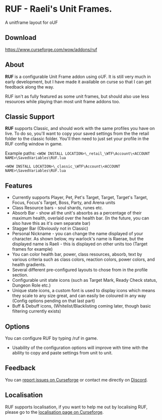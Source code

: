 # RUF - Raeli's Unit Frames.
A unitframe layout for oUF

## Download

<https://www.curseforge.com/wow/addons/ruf>


## About
**RUF** is a configurable Unit Frame addon using oUF. It is still very much in early development, but I have made it available on curse so that I can get feedback along the way.

RUF isn't as fully featured as some unit frames, but should also use less resources while playing than most unit frame addons too. 

## Classic Support
**RUF** supports Classic, and should work with the same profiles you have on live. To do so, you'll want to copy your saved settings from the the retail folder to the classic folder. You'll then need to just set your profile in the RUF config window in game. 

Example paths:
`<WOW INSTALL LOCATION>\_retail_\WTF\Account\<ACCOUNT NAME>\SavedVariables\RUF.lua`
  
`<WOW INSTALL LOCATION>\_classic_\WTF\Account\<ACCOUNT NAME>\SavedVariables\RUF.lua`

## Features
* Currently supports Player, Pet, Pet's Target, Target, Target's Target, Focus, Focus's Target, Boss, Party, and Arena units
* Class Resource bars - soul shards, runes etc.
* Absorb Bar - show all the unit's absorbs as a percentage of their maximum health, overlaid over the health bar. (In the future, you can also have this as it's own separate bar)
* Stagger Bar (Obviously not in Classic)
* Personal Nickname - you can change the name displayed of your character. As shown below, my warlock's name is Raerae, but the displayed name is Raeli - this is displayed on other units too (Target frames for example)
* You can color health bar, power, class resources, absorb, text by various criteria such as class colors, reaction colors, power colors, and health gradients.
* Several different pre-configured layouts to chose from in the profile section.
* Configurable unit state icons (such as Target Mark, Ready Check status, Dungeon Role etc.)
* Unique state icons, a custom font is used to display icons which means they scale to any size great, and can easily be coloured in any way (Config options pending on that last part)
* Buff & Debuff icons, (Whitelist/Blacklisting coming later, though basic filtering currently exists)


## Options
You can configure RUF by typing /ruf in game. 
* Usability of the configuration options will improve with time with the ability to copy and paste settings from unit to unit.

## Feedback

You can [report issues on Curseforge](https://wow.curseforge.com/projects/ruf/issues) or contact me directly on [Discord](https://discord.gg/99QZ6sd).

## Localisation

RUF supports localisation, if you want to help me out by localising RUF, please go to the [localisation page on Curseforge](https://wow.curseforge.com/projects/ruf/localization).
